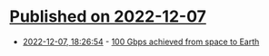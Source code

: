 # [Published on 2022-12-07](index.md)

* [2022-12-07, 18:26:54](https://news.ycombinator.com/item?id=33898075) - [100 Gbps achieved from space to Earth](https://news.mit.edu/2022/communications-system-achieves-fastest-laser-link-space-yet-1130)
